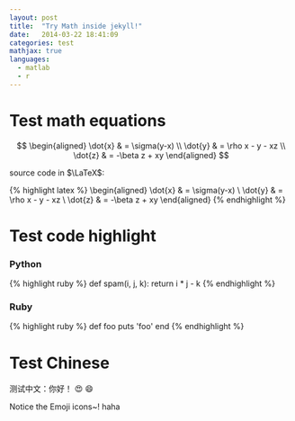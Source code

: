 ```yaml
---
layout: post
title:  "Try Math inside jekyll!"
date:   2014-03-22 18:41:09
categories: test
mathjax: true
languages:
  - matlab
  - r
---
```


# Test math equations


$$ \begin{aligned} \dot{x} & = \sigma(y-x) \\ \dot{y} & = \rho x - y - xz \\ \dot{z} & = -\beta z + xy \end{aligned} $$

source code in $\LaTeX$:

{% highlight latex %}
\begin{aligned} \dot{x} & = \sigma(y-x) \\ 
\dot{y} & = \rho x - y - xz \\ 
\dot{z} & = -\beta z + xy \end{aligned}
{% endhighlight %}


# Test code highlight

### Python

{% highlight ruby %}
def spam(i, j, k):
	return i * j - k
{% endhighlight %}

### Ruby

{% highlight ruby %}
def foo
  puts 'foo'
end
{% endhighlight %}


# Test Chinese

测试中文：你好！
:heart_eyes:
:smile:

Notice the Emoji icons~!
haha
